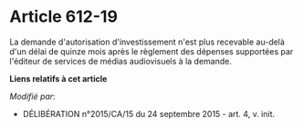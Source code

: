 # Article 612-19

La demande d'autorisation d'investissement n'est plus recevable au-delà d'un délai de quinze  mois après le règlement des
dépenses supportées par l'éditeur de services de médias audiovisuels à la demande.

**Liens relatifs à cet article**

_Modifié par_:

  - DÉLIBÉRATION n°2015/CA/15 du 24 septembre 2015 - art. 4, v. init.
